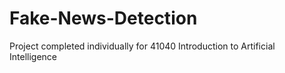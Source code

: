 # Fake-News-Detection
Project completed individually for 41040 Introduction to Artificial Intelligence
